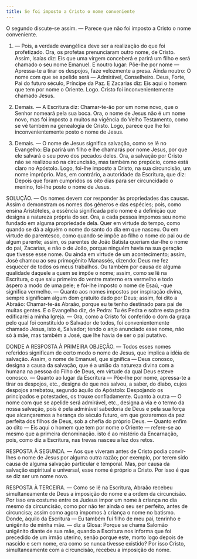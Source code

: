 ```yaml
---
title: Se foi imposto a Cristo o nome conveniente
---
```


O segundo discute-se assim. — Parece que não foi imposto a Cristo o nome conveniente.  

1. — Pois, a verdade evangélica deve ser a realização do que foi profetizado. Ora, os profetas prenunciaram outro nome, de Cristo. Assim, Isaías diz: Eis que uma virgem conceberá e parirá um filho e será chamado o seu nome Emanuel. E noutro lugar: Põe-lhe por nome — Apressa-te a tirar os despojos, faze velozmente a presa. Ainda noutro: O nome com que se apelide será — Admirável, Conselheiro. Deus, Forte, Pai do futuro século, Príncipe da Paz. E Zacarias diz: Eis aqui o homem que tem por nome o Oriente. Logo. Cristo foi inconvenientemente chamado Jesus.  

2. Demais. — A Escritura diz: Chamar-te-ão por um nome novo, que o Senhor nomeará pela sua boca. Ora, o nome de Jesus não é um nome novo, mas foi imposto a muitos na vigência do Velho Testamento, como se vê também na genealogia de Cristo. Logo, parece que lhe foi inconvenientemente posto o nome de Jesus.  

3. Demais. — O nome de Jesus significa salvação, como se lê no Evangelho: Ela parirá um filho e lhe chamarás por nome Jesus, por que ele salvará o seu povo dos pecados deles. Ora, a salvação por Cristo não se realizou só na circuncisão, mas também no prepúcio, como está claro no Apóstolo. Logo, foi-lhe imposto a Cristo, na sua circuncisão, um nome impróprio.  Mas, em contrário, a autoridade da Escritura, que diz: Depois que foram cumpridos os oito dias para ser circuncidado o menino, foi-lhe posto o nome de Jesus.  

SOLUÇÃO. — Os nomes devem cor responder às propriedades das causas. Assim o demonstram os nomes dos gêneros e das espécies; pois, como ensina Aristóteles, a essência significada pelo nome é a definição que designa a natureza própria do ser. Ora, a cada pessoa impomos seu nome fundado em alguma propriedade dela. Quer em virtude do tempo, como quando se dá a alguém o nome do santo do dia em que nasceu. Ou em virtude do parentesco, como quando se impõe ao filho o nome do pai ou de algum parente; assim, os parentes de João Batista queriam dar-lhe o nome do pai, Zacarias, e não o de João, porque ninguém havia na sua geração que tivesse esse nome. Ou ainda em virtude de um acontecimento; assim, José chamou ao seu primogênito Manassés, dizendo: Deus me fez esquecer de todos os meus trabalhos. Ou também por causa de alguma qualidade daquele a quem se impõe o nome; assim, como se lê na Escritura, o que saiu primeiro do ventre materno era vermelho e todo áspero a modo de uma pele; e foi-lhe imposto o nome de Esaú, -que significa vermelho. — Quanto aos nomes impostos por inspiração divina, sempre significam algum dom gratuito dado por Deus; assim, foi dito a Abraão: Chamar-te-ás Abraão, porque eu te tenho destinado para pai de muitas gentes. E o Evangelho diz, de Pedra: Tu és Pedra e sobre esta pedra edificarei a minha Igreja. — Ora, como a Cristo foi conferido o dom da graça pelo qual foi constituído o Salvador de todos, foi convenientemente chamado Jesus, isto é, Salvador; tendo o anjo anunciado esse nome, não só à mãe, mas também a José, que lhe havia de ser o pai putativo.  

DONDE A RESPOSTA À PRIMEIRA OBJEÇÃO. — Todos esses nomes referidos significam de certo modo o nome de Jesus, que implica a idéia de salvação. Assim, o nome de Emanuel, que significa — Deus conosco, designa a causa da salvação, que é a união da natureza divina com a humana na pessoa do Filho de Deus, em virtude da qual Deus esteve conosco. — Quanto ao lugar da Escritura — Põe-lhe por nome, apressa-te a tirar os despojos, etc., designa de que nos salvou, a saber, do diabo, cujos despojos arrebatou, segundo àquilo do Apóstolo: Despojando os principados e potestades, os trouxe confiadamente. Quanto à outra — O nome com que se apelide será admirável, etc., designa a via e o termo da nossa salvação, pois é pela admirável sabedoria de Deus e pela sua força que alcançaremos a herança do século futuro, em que gozaremos da paz perfeita dos filhos de Deus, sob a chefia do próprio Deus. — Quanto enfim ao dito — Eis aqui o homem que tem por nome o Oriente — refere-se ao mesmo que a primeira denominação. isto é ao mistério da Encarnação, pois, como diz a Escritura, nas trevas nasceu a luz dos retos.  

RESPOSTA À SEGUNDA. — Aos que viveram antes de Cristo podia convir-lhes o nome de Jesus por alguma outra razão; por exemplo, por terem sido causa de alguma salvação particular e temporal. Mas, por causa da salvação espiritual e universal, esse nome é próprio a Cristo. Por isso é que se diz ser um nome novo.  

RESPOSTA À TERCEIRA. — Como se lê na Escritura, Abraão recebeu simultaneamente de Deus a imposição do nome e a ordem da circuncisão. Por isso era costume entre os Judeus impor um nome à criança no dia mesmo da circuncisão, como por não ter ainda o seu ser perfeito, antes de circuncisa; assim como agora impomos à criança o nome no batismo. Donde, àquilo da Escritura — Eu também fui filho de meu pai, tenrinho e unigênito de minha mãe. — diz a Glosa: Porque se chama Salomão unigênito diante de sua mãe, quando a Escritura nos informa que foi precedido de um irmão uterino, senão porque este, morto logo depois de nascido e sem nome, era como se nunca tivesse existido? Por isso Cristo, simultaneamente com a circuncisão, recebeu a imposição do nome.